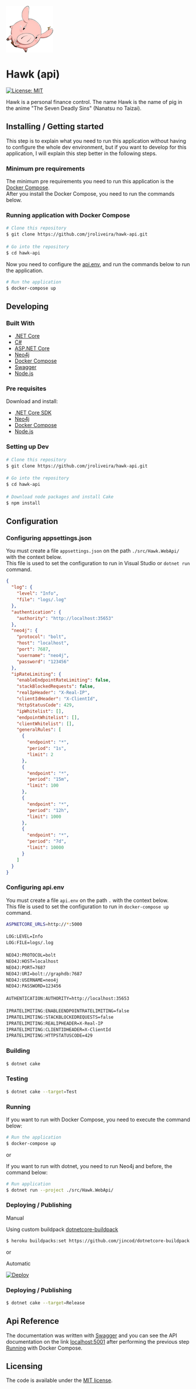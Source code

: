 ![Hawk - logo][hawk_anime]

# Hawk (api)

[![License: MIT](http://img.shields.io/badge/license-MIT-blue.svg)](LICENSE.txt)

Hawk is a personal finance control. The name Hawk is the name of pig in the anime "The Seven Deadly Sins" (Nanatsu no Taizai).

## Installing / Getting started

This step is to explain what you need to run this application without having to configure the whole dev environment, but if you want to develop for this application, I will explain this step better in the following steps.

### Minimum pre requirements

The minimum pre requirements you need to run this application is the [Docker Compose](https://docs.docker.com/compose/install/).  
After you install the Docker Compose, you need to run the commands below.

### Running application with Docker Compose

``` bash
# Clone this repository
$ git clone https://github.com/jroliveira/hawk-api.git

# Go into the repository
$ cd hawk-api
```

Now you need to configure the [api.env](#configuring-api.env), and run the commands below to run the application.

``` bash
# Run the application
$ docker-compose up
```

## Developing

### Built With

 - [.NET Core](https://docs.microsoft.com/en-us/dotnet/core/)
 - [C#](https://docs.microsoft.com/en-us/dotnet/csharp/)
 - [ASP.NET Core](https://docs.microsoft.com/en-ca/aspnet/core/)
 - [Neo4j](https://neo4j.com/developer/)
 - [Docker Compose](https://docs.docker.com/compose/)
 - [Swagger](https://swagger.io/)
 - [Node.js](https://nodejs.org/en/)

### Pre requisites

Download and install:

 - [.NET Core SDK](https://www.microsoft.com/net/download)
 - [Neo4j](https://neo4j.com/download/)
 - [Docker Compose](https://docs.docker.com/compose/install/)
 - [Node.js](https://nodejs.org/en/download/)

### Setting up Dev

``` bash
# Clone this repository
$ git clone https://github.com/jroliveira/hawk-api.git

# Go into the repository
$ cd hawk-api

# Download node packages and install Cake
$ npm install
```

## Configuration

### Configuring appsettings.json

You must create a file `appsettings.json` on the path `./src/Hawk.WebApi/` with the context below.  
This file is used to set the configuration to run in Visual Studio or `dotnet run` command.

``` json
{
  "log": {
    "level": "Info",
    "file": "logs/.log"
  },
  "authentication": {
    "authority": "http://localhost:35653"
  },
  "neo4j": {
    "protocol": "bolt",
    "host": "localhost",
    "port": 7687,
    "username": "neo4j",
    "password": "123456"
  },
  "ipRateLimiting": {
    "enableEndpointRateLimiting": false,
    "stackBlockedRequests": false,
    "realIpHeader": "X-Real-IP",
    "clientIdHeader": "X-ClientId",
    "httpStatusCode": 429,
    "ipWhitelist": [],
    "endpointWhitelist": [],
    "clientWhitelist": [],
    "generalRules": [
      {
        "endpoint": "*",
        "period": "1s",
        "limit": 2
      },
      {
        "endpoint": "*",
        "period": "15m",
        "limit": 100
      },
      {
        "endpoint": "*",
        "period": "12h",
        "limit": 1000
      },
      {
        "endpoint": "*",
        "period": "7d",
        "limit": 10000
      }
    ]
  }
}

```

### Configuring api.env

You must create a file `api.env` on the path `.` with the context below.  
This file is used to set the configuration to run in `docker-compose up` command.

``` bash
ASPNETCORE_URLS=http://*:5000

LOG:LEVEL=Info
LOG:FILE=logs/.log

NEO4J:PROTOCOL=bolt
NEO4J:HOST=localhost
NEO4J:PORT=7687
NEO4J:URI=bolt://graphdb:7687
NEO4J:USERNAME=neo4j
NEO4J:PASSWORD=123456

AUTHENTICATION:AUTHORITY=http://localhost:35653

IPRATELIMITING:ENABLEENDPOINTRATELIMITING=false
IPRATELIMITING:STACKBLOCKEDREQUESTS=false
IPRATELIMITING:REALIPHEADER=X-Real-IP
IPRATELIMITING:CLIENTIDHEADER=X-ClientId
IPRATELIMITING:HTTPSTATUSCODE=429
```

### Building

``` bash
$ dotnet cake
```

### Testing

``` bash
$ dotnet cake --target=Test
```

### Running

If you want to run with Docker Compose, you need to execute the command below:

``` bash
# Run the application
$ docker-compose up
```

or

If you want to run with dotnet, you need to run Neo4j and before, the command below:

``` bash
# Run application
$ dotnet run --project ./src/Hawk.WebApi/
```

### Deploying / Publishing

Manual

Using custom buildpack [dotnetcore-buildpack](https://github.com/jincod/dotnetcore-buildpack)

``` bash
$ heroku buildpacks:set https://github.com/jincod/dotnetcore-buildpack
```

or 

Automatic

[![Deploy][heroku_button]][heroku_template]

### Deploying / Publishing

``` bash
$ dotnet cake --target=Release
```

## Api Reference

The documentation was written with [Swagger](https://swagger.io/) and you can see the API documentation on the link [localhost:5001](http://localhost:5001) after performing the previous step [Running](#running) with Docker Compose.

## Licensing

The code is available under the [MIT license](LICENSE.txt).

[hawk_anime]: docs/images/hawk_anime.png "Hawk - logo"
[vs2017]: https://www.visualstudio.com/vs/whatsnew/
[docker_compose]: https://docs.docker.com/compose/
[heroku_button]: https://www.herokucdn.com/deploy/button.svg
[heroku_template]: https://heroku.com/deploy?template=https://github.com/jroliveira/hawk-api
